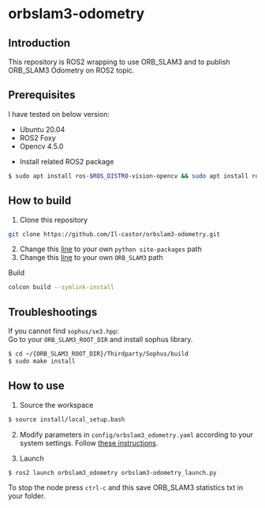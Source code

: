 # orbslam3-odometry
## Introduction
This repository is ROS2 wrapping to use ORB_SLAM3 and to publish ORB_SLAM3 Odometry on ROS2 topic.

## Prerequisites
I have tested on below version: 

* Ubuntu 20.04
* ROS2 Foxy
* Opencv 4.5.0

- Install related ROS2 package
``` bash
$ sudo apt install ros-$ROS_DISTRO-vision-opencv && sudo apt install ros-$ROS_DISTRO-message-filters
```
## How to build 
1. Clone this repository
``` bash
git clone https://github.com/Il-castor/orbslam3-odometry.git
```
2. Change this [line](src/orbslam3_odometry/CMakeLists.txt#L6) to your own `python site-packages` path
3. Change this [line](src/orbslam3_odometry/cmake/FindORB_SLAM3.cmake#L8) to your own `ORB_SLAM3` path

Build 
``` bash
colcon build --symlink-install
```
## Troubleshootings
If you cannot find `sophus/se3.hpp`:  
Go to your `ORB_SLAM3_ROOT_DIR` and install sophus library.

``` bash
$ cd ~/{ORB_SLAM3_ROOT_DIR}/Thirdparty/Sophus/build
$ sudo make install
```

## How to use
1. Source the workspace 
``` bash
$ source install/local_setup.bash
```

2. Modify parameters in `config/orbslam3_odometry.yaml` according to your system settings. Follow [these instructions](full_documentation.md). 

3. Launch 
``` bash
$ ros2 launch orbslam3_odometry orbslam3-odometry_launch.py
```


To stop the node press `ctrl-c` and this save ORB_SLAM3 statistics txt in your folder. 


